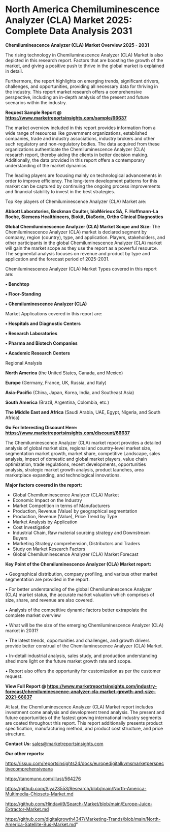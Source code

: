 # North America Chemiluminescence Analyzer (CLA) Market 2025: Complete Data Analysis 2031

<Strong> Chemiluminescence Analyzer (CLA) Market Overview 2025 - 2031</strong>

The rising technology in Chemiluminescence Analyzer (CLA) Market is also depicted in this research report. Factors that are boosting the growth of the market, and giving a positive push to thrive in the global market is explained in detail.

Furthermore, the report highlights on emerging trends, significant drivers, challenges, and opportunities, providing all necessary data for thriving in the industry. This report market research offers a comprehensive perspective, including an in-depth analysis of the present and future scenarios within the industry.

<strong>Request Sample Report @ <a href=https://www.marketreportsinsights.com/sample/66637>https://www.marketreportsinsights.com/sample/66637</a></strong>

The market overview included in this report provides information from a wide range of resources like government organizations, established companies, trade and industry associations, industry brokers and other such regulatory and non-regulatory bodies. The data acquired from these organizations authenticate the Chemiluminescence Analyzer (CLA) research report, thereby aiding the clients in better decision making. Additionally, the data provided in this report offers a contemporary understanding of the market dynamics.

The leading players are focusing mainly on technological advancements in order to improve efficiency. The long-term development patterns for this market can be captured by continuing the ongoing process improvements and financial stability to invest in the best strategies.

Top Key players of Chemiluminescence Analyzer (CLA) Market are:

<strong>Abbott Laboratories, Beckman Coulter, bioMérieux SA, F. Hoffmann-La Roche, Siemens Healthineers, Biokit, DiaSorin, Ortho Clinical Diagnostics</strong>

<strong><b>Global Chemiluminescence Analyzer (CLA) Market Scope and Size:</b></strong>
The Chemiluminescence Analyzer (CLA) market is declared segment by company, region (country), type, and application. Players, stakeholders, and other participants in the global Chemiluminescence Analyzer (CLA) market will gain the market scope as they use the report as a powerful resource. The segmental analysis focuses on revenue and product by type and application and the forecast period of 2025-2031.

Chemiluminescence Analyzer (CLA) Market Types covered in this report are:

<strong>• Benchtop

• Floor-Standing

• Chemiluminescence Analyzer (CLA)</strong>

Market Applications covered in this report are:

<strong>• Hospitals and Diagnostic Centers

• Research Laboratories

• Pharma and Biotech Companies

• Academic Research Centers</strong> 

Regional Analysis

<strong>North America</strong> (the United States, Canada, and Mexico)

<strong>Europe</strong> (Germany, France, UK, Russia, and Italy)

<strong>Asia-Pacific</strong> (China, Japan, Korea, India, and Southeast Asia)

<strong>South America</strong> (Brazil, Argentina, Colombia, etc.)

<strong>The Middle East and Africa</strong> (Saudi Arabia, UAE, Egypt, Nigeria, and South Africa)

<strong>Go For Interesting Discount Here: <a href=https://www.marketreportsinsights.com/discount/66637>https://www.marketreportsinsights.com/discount/66637</a></strong>

The Chemiluminescence Analyzer (CLA) market report provides a detailed analysis of global market size, regional and country-level market size, segmentation market growth, market share, competitive Landscape, sales analysis, impact of domestic and global market players, value chain optimization, trade regulations, recent developments, opportunities analysis, strategic market growth analysis, product launches, area marketplace expanding, and technological innovations.

<strong><b>Major factors covered in the report:</b></strong>
<ul>
  <li>Global Chemiluminescence Analyzer (CLA) Market </li>
  <li>Economic Impact on the Industry</li>
  <li>Market Competition in terms of Manufacturers</li>
  <li>Production, Revenue (Value) by geographical segmentation</li>
  <li>Production, Revenue (Value), Price Trend by Type</li>
  <li>Market Analysis by Application</li>
  <li>Cost Investigation</li>
  <li>Industrial Chain, Raw material sourcing strategy and Downstream Buyers</li>
  <li>Marketing Strategy comprehension, Distributors and Traders</li>
  <li>Study on Market Research Factors</li>
  <li>Global Chemiluminescence Analyzer (CLA) Market Forecast</li>
</ul>

<strong><b>Key Point of the Chemiluminescence Analyzer (CLA) Market report:</b></strong>

• Geographical distribution, company profiling, and various other market segmentation are provided in the report.

• For better understanding of the global Chemiluminescence Analyzer (CLA) market status, the accurate market valuation which comprises of size, share, and revenue are also covered.

• Analysis of the competitive dynamic factors better extrapolate the complete market overview

• What will be the size of the emerging Chemiluminescence Analyzer (CLA) market in 2031?

• The latest trends, opportunities and challenges, and growth drivers provide better construal of the Chemiluminescence Analyzer (CLA) Market.

• In-detail industrial analysis, sales study, and production understanding shed more light on the future market growth rate and scope.

• Report also offers the opportunity for customization as per the customer request.

<strong><b>View Full Report @ <a href=https://www.marketreportsinsights.com/industry-forecast/chemiluminescence-analyzer-cla-market-growth-and-size-2021-66637>https://www.marketreportsinsights.com/industry-forecast/chemiluminescence-analyzer-cla-market-growth-and-size-2021-66637</a></b></strong>


At last, the Chemiluminescence Analyzer (CLA) Market report includes investment come analysis and development trend analysis. The present and future opportunities of the fastest growing international industry segments are coated throughout this report. This report additionally presents product specification, manufacturing method, and product cost structure, and price structure.

<strong>Contact Us:</strong>
sales@marketreportsinsights.com

<strong>Our other reports:</strong>

<a href=https://issuu.com/reportsinsights24/docs/europedigitalkvmsmarketperspectivecomprehensiveana>https://issuu.com/reportsinsights24/docs/europedigitalkvmsmarketperspectivecomprehensiveana</a>

<a href=https://tanomuno.com/illust/564276>https://tanomuno.com/illust/564276</a>

<a href=https://github.com/Siya23553/Research/blob/main/North-America-Multimedia-Chipsets-Market.md>https://github.com/Siya23553/Research/blob/main/North-America-Multimedia-Chipsets-Market.md</a>

<a href=https://github.com/Hindavii9/Search-Market/blob/main/Europe-Juice-Extractor-Market.md>https://github.com/Hindavii9/Search-Market/blob/main/Europe-Juice-Extractor-Market.md</a>

<a href=https://github.com/digitalgrowth4347/Marketing-Trands/blob/main/North-America-Satellite-Bus-Market.md>https://github.com/digitalgrowth4347/Marketing-Trands/blob/main/North-America-Satellite-Bus-Market.md</a>"
